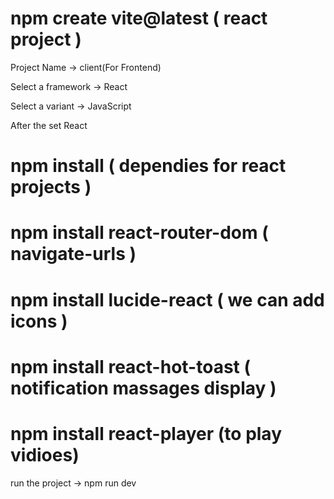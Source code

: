 # npm create vite@latest ( react project )

Project Name -> client(For Frontend)

Select a framework -> React

Select a variant -> JavaScript

After the set React

# npm install ( dependies for react projects )

# npm install react-router-dom ( navigate-urls )

# npm install lucide-react ( we can add icons )

# npm install react-hot-toast ( notification massages display )

# npm install react-player (to play vidioes)

run the project ->  npm run dev